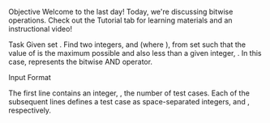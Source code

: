 Objective 
Welcome to the last day! Today, we're discussing bitwise operations. Check out the Tutorial tab for learning materials and an instructional video!

Task 
Given set . Find two integers,  and  (where ), from set  such that the value of  is the maximum possible and also less than a given integer, . In this case,  represents the bitwise AND operator.

Input Format

The first line contains an integer, , the number of test cases. 
Each of the  subsequent lines defines a test case as  space-separated integers,  and , respectively.
